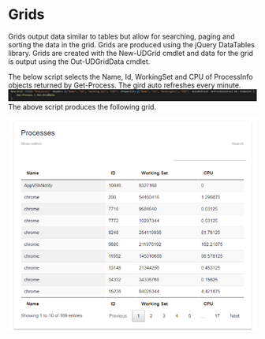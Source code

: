 # Grids

Grids output data similar to tables but allow for searching, paging and sorting the data in the grid. Grids are produced using the jQuery DataTables library. Grids are created with the New-UDGrid cmdlet and data for the grid is output using the Out-UDGridData cmdlet.

The below script selects the Name, Id, WorkingSet and CPU of ProcessInfo objects returned by Get-Process. The gird auto refreshes every minute. ![](/assets/new-grid-example-script.png)The above script produces the following grid.

![](/assets/new-grid-example.png)

